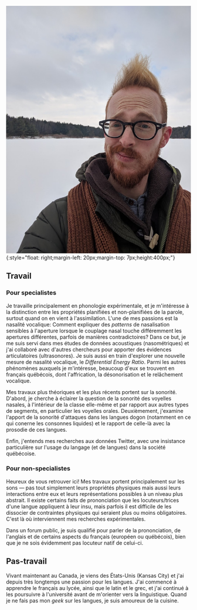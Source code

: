 ![Winter can be hair-raising](/assets/me.jpg){:style="float: right;margin-left: 20px;margin-top: 7px;height:400px;"}
## Travail
### Pour specialistes
Je travaille principalement en phonologie expérimentale, et je m'intéresse à la distinction entre les propriétés planifiées et non-planifiées de la parole, surtout quand on en vient à l'assimilation. L'une de mes passions est la nasalité vocalique: Comment expliquer des _patterns_ de nasalisation sensibles à l'aperture lorsque le couplage nasal touche différemment les apertures différentes, parfois de manières contradictoires? Dans ce but, je me suis servi dans mes études de données acoustiques (nasométriques) et j'ai collaboré avec d'autres chercheurs pour apporter des évidences articulatoires (ultrasonores). Je suis aussi en train d'explorer une nouvelle mesure de nasalité vocalique, le _Differential Energy Ratio_. Parmi les autres phénomènes auxquels je m'intéresse, beaucoup d'eux se trouvent en français québécois, dont l'affrication, la désonorisation et le relâchement vocalique.

Mes travaux plus théoriques et les plus récents portent sur la sonorité. D'abord, je cherche à éclairer la question de la sonorité des voyelles nasales, à l'intérieur de la classe elle-même et par rapport aux autres types de segments, en particulier les voyelles orales. Deuxièmement, j'examine l'apport de la sonorité d'attaques dans les langues dogon (notamment en ce qui conerne les consonnes liquides) et le rapport de celle-là avec la prosodie de ces langues.

Enfin, j'entends mes recherches aux données Twitter, avec une insistance particulière sur l'usage du langage (et de langues) dans la société québécoise.

### Pour non-specialistes
Heureux de vous retrouver ici! Mes travaux portent principalement sur les sons &mdash; pas tout simplement leurs propriétés physiques mais aussi leurs interactions entre eux et leurs représentations possibles à un niveau plus abstrait. Il existe certains faits de prononciation que les locuteurs/trices d'une langue appliquent à leur insu, mais parfois il est difficile de les dissocier de contraintes physiques qui seraient plus ou moins obligatoires. C'est là où interviennent mes recherches expérimentales.

Dans un forum public, je suis qualifié pour parler de la prononciation, de l'anglais et de certains aspects du français (européen ou québécois), bien que je ne sois évidemment pas locuteur natif de celui-ci.

## Pas-travail
Vivant maintenant au Canada, je viens des États-Unis (Kansas City) et j'ai depuis très longtemps une passion pour les langues. J'ai commencé à apprendre le français au lycée, ainsi que le latin et le grec, et j'ai continué à les poursuivre à l'université avant de m'orienter vers la linguistique. Quand je ne fais pas mon _geek_ sur les langues, je suis amoureux de la cuisine.